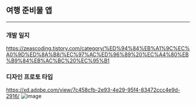 ## 여행 준비물 앱
---

### 개발 일지
https://zeascoding.tistory.com/category/%ED%94%84%EB%A1%9C%EC%A0%9D%ED%8A%B8/%EC%97%AC%ED%96%89%20%EC%A4%80%EB%B9%84%EB%AC%BC%20%EC%95%B1

### 디자인 프로토 타입
https://xd.adobe.com/view/7c458cfb-2e93-4e29-95f4-83472ccc4e9d-2916/
![image](https://user-images.githubusercontent.com/68819204/168983780-9969c7e3-e67a-49c2-877d-dd341907411b.png)
